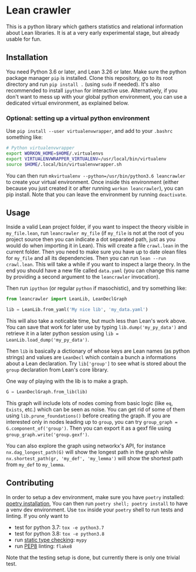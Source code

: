 # Lean crawler

This is a python library which gathers statistics and relational information
about Lean libraries. It is at a very early experimental stage, 
but already usable for fun.

## Installation

You need Python 3.6 or later, and Lean 3.26 or later. Make sure the python package
manager `pip` is installed.  Clone this repository, go to its root directory
and run `pip install .` (using `sudo` if needed). It's also recommended to
install `ipython` for interactive use. Alternatively, if you don't want to mess
up with your global python environment, you can use a dedicated virtual
environment, as explained below.

### Optional: setting up a virtual python environment
Use `pip install --user virtualenvwrapper`, and add to your `.bashrc` something like:
```bash
# Python virtualenvwrapper
export WORKON_HOME=$HOME/.virtualenvs
export VIRTUALENVWRAPPER_VIRTUALENV=/usr/local/bin/virtualenv
source $HOME/.local/bin/virtualenvwrapper.sh
```
You can then run `mkvirtualenv --python=/usr/bin/python3.6 leancrawler` to
create your virtual environment. Once inside this environment (either because
you just created it or after running `workon leancrawler`), you can pip
install. Note that you can leave the environment by running `deactivate`.


## Usage

Inside a valid Lean project folder, if you want to inspect the theory
visible in `my_file.lean`, run `leancrawler my_file` (if `my_file` is not at
the root of you project source then you can indicate a dot separated path, just
as you would do when importing it in Lean). This will
create a file `crawl.lean` in the current folder. Then you need to make sure
you have up to date olean files for `my_file` and all its dependencies.
Then you can run `lean --run crawl.lean`.
This will take a while if you want to inspect a large theory. In the end you
should have a new file called `data.yaml` (you can change this name by providing a
second argument to the `leancrawler` invocation).

Then run `ipython` (or regular `python` if masochistic), and try something like:

```python
from leancrawler import LeanLib, LeanDeclGraph

lib = LeanLib.from_yaml('My nice lib', 'my_data.yaml')
```

This will also take a noticable time, but much less than Lean's work
above. You can save that work for later use by typing
`lib.dump('my_py_data')` and retrieve it in a later python session using
`lib = LeanLib.load_dump('my_py_data')`.

Then `lib` is basically a dictionary of whose keys are Lean names (as
python strings) and values are `LeanDecl` which contain a bunch a
informations about a Lean declaration. Try `lib['group']` to see what is
stored about the `group` declaration from Lean's core library.

One way of playing with the lib is to make a graph.

```python
G = LeanDeclGraph.from_lib(lib)
```

This graph will include lots of nodes coming from basic logic (like
`eq`, `Exists`, etc.) which can be seen as noise. You can get rid of
some of them using `lib.prune_foundations()` before creating the graph.
If you are interested only in nodes leading up to `group`, you can try
`group_graph = G.component_of('group')`. Then you can export it as a
gexf file using `group_graph.write('group.gexf')`.


You can also explore the graph using networkx's API, for instance 
`nx.dag_longest_path(G)` will show the longest path in the graph
while `nx.shortest_path(gr, 'my_def', 'my_lemma')` will show the shortest
path from `my_def` to `my_lemma`.

## Contributing

In order to setup a dev environment,
make sure you have `poetry` installed: [poetry installation](https://python-poetry.org/docs/master/#installing-with-the-official-installer),
You can then run `poetry shell; poetry install` to have a venv dev environment.
Use `tox` inside your `poetry` shell to run tests and linting. If you only want to
* test for python 3.7: `tox -e python3.7`
* test for python 3.8: `tox -e python3.8`
* run [static type checking](http://mypy-lang.org/): `mypy`
* run [PEP8](https://www.python.org/dev/peps/pep-0008/) linting: `flake8`

Note that the testing setup is done, but currently there is only one trivial test.
